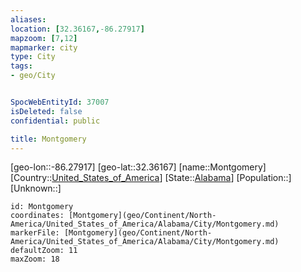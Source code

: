 ```yaml
---
aliases: 
location: [32.36167,-86.27917]
mapzoom: [7,12] 
mapmarker: city 
type: City
tags:
- geo/City


SpocWebEntityId: 37007
isDeleted: false
confidential: public

title: Montgomery
---
```

[geo-lon::-86.27917]
[geo-lat::32.36167]
[name::Montgomery]
[Country::[United_States_of_America](geo/Continent/North-America/United_States_of_America.md)]
[State::[Alabama](geo/Continent/North-America/United_States_of_America/Alabama.md)]
[Population::]
[Unknown::]


```leaflet
id: Montgomery
coordinates: [Montgomery](geo/Continent/North-America/United_States_of_America/Alabama/City/Montgomery.md)
markerFile: [Montgomery](geo/Continent/North-America/United_States_of_America/Alabama/City/Montgomery.md)
defaultZoom: 11 
maxZoom: 18
```


